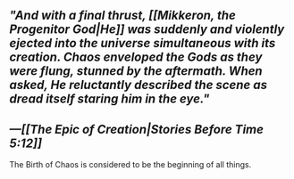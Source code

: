 ## *"And with a final thrust, [[Mikkeron, the Progenitor God|He]] was suddenly and violently ejected into the universe simultaneous with its creation. Chaos enveloped the Gods as they were flung, stunned by the aftermath. When asked, He reluctantly described the scene as dread itself staring him in the eye."*
## *—[[The Epic of Creation|Stories Before Time 5:12]]*

The Birth of Chaos is considered to be the beginning of all things. 
